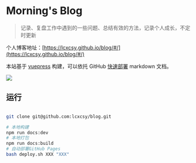 # Morning's Blog

> 记录、复盘工作中遇到的一些问题、总结有效的方法，记录个人成长，不定时更新

个人博客地址：[https://lcxcsy.github.io/blog/#/](https://lcxcsy.github.io/blog/#/)

本站基于 [vuepress](https://vuepress.vuejs.org/zh/) 构建，可以依托 GitHub [快速部署](https://vuepress.vuejs.org/zh/guide/deploy.html#github-pages) markdown 文档。

![](https://github.com/lcxcsy/blog/blob/master/docs/.vuepress/public/home.png)

## 运行

```sh

git clone git@github.com:lcxcsy/blog.git

# 本地构建
npm run docs:dev
# 本地打包
npm run docs:build
# 自动部署GitHub Pages
bash deploy.sh XXX "XXX"
```
